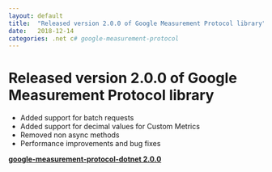 ```yaml
---
layout: default
title:  "Released version 2.0.0 of Google Measurement Protocol library"
date:   2018-12-14
categories: .net c# google-measurement-protocol
---
```


# Released version 2.0.0 of Google Measurement Protocol library

- Added support for batch requests
- Added support for decimal values for Custom Metrics
- Removed non async methods
- Performance improvements and bug fixes
 
 **[google-measurement-protocol-dotnet 2.0.0](https://github.com/ion-sapoval/google-measurement-protocol-dotnet)**


<script>
var disqus_config = function () {
this.page.url = google-measurement-protocol-dotnet-2-0-0;  // Replace PAGE_URL with your page's canonical URL variable
this.page.identifier = google-measurement-protocol-dotnet-2-0-0; // Replace PAGE_IDENTIFIER with your page's unique identifier variable
};
</script>